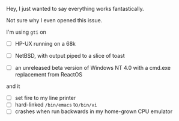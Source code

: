 Hey, I just wanted to say everything works fantastically.

Not sure why I even opened this issue.


I'm using `gti` on
* [ ] HP-UX running on a 68k
* [ ] NetBSD, with output piped to a slice of toast
* [ ] an unreleased beta version of Windows NT 4.0 with a cmd.exe replacement from ReactOS


and it
* [ ] set fire to my line printer
* [ ] hard-linked `/bin/emacs` to`/bin/vi`
* [ ] crashes when run backwards in my home-grown CPU emulator
